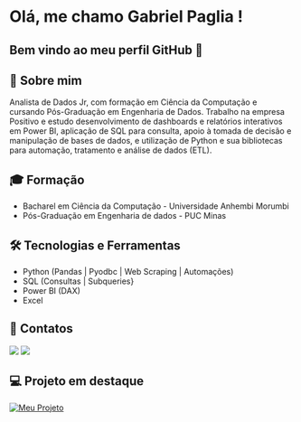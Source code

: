 # Olá, me chamo Gabriel Paglia ! 
## Bem vindo ao meu perfil GitHub 👋

## 🚀 Sobre mim
Analista de Dados Jr, com formação em Ciência da Computação e cursando Pós-Graduação em Engenharia de Dados. Trabalho na empresa Positivo e estudo desenvolvimento de dashboards e relatórios interativos em Power BI, aplicação de SQL para consulta, apoio à tomada de decisão e manipulação de bases de dados, e utilização de Python e sua bibliotecas para automação, tratamento e análise de dados (ETL).
  
## 🎓 Formação
- Bacharel em Ciência da Computação - Universidade Anhembi Morumbi
- Pós-Graduação em Engenharia de dados - PUC Minas

## 🛠 Tecnologias e Ferramentas
- Python (Pandas | Pyodbc | Web Scraping | Automações)
- SQL (Consultas | Subqueries}
- Power BI (DAX) 
- Excel

## 📩 Contatos
<div>
<a href = "ga.paglia22@hotmail.com"><img loading="lazy" src="https://img.shields.io/badge/Microsoft_Outlook-0078D4?style=for-the-badge&logo=microsoft-outlook&logoColor=white" target="_blank"></a>
<a href="https://www.linkedin.com/in/gabrielpaglia" target="_blank"><img loading="lazy" src="https://img.shields.io/badge/-LinkedIn-%230077B5?style=for-the-badge&logo=linkedin&logoColor=white" target="_blank"></a>   
</div>

## 💻 Projeto em destaque
[![Meu Projeto](https://img.shields.io/badge/Dashboard-Brasileirão-blue)](https://github.com/Paglieu/DashBoard_Brasileirao2025)
